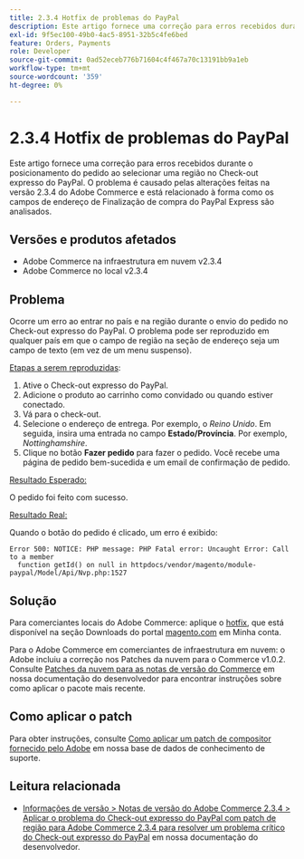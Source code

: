 ```yaml
---
title: 2.3.4 Hotfix de problemas do PayPal
description: Este artigo fornece uma correção para erros recebidos durante o posicionamento do pedido ao selecionar uma região no Check-out expresso do PayPal. O problema é causado pelas alterações feitas na versão 2.3.4 do Adobe Commerce e está relacionado à forma como os campos de endereço de Finalização de compra do PayPal Express são analisados.
exl-id: 9f5ec100-49b0-4ac5-8951-32b5c4fe6bed
feature: Orders, Payments
role: Developer
source-git-commit: 0ad52eceb776b71604c4f467a70c13191bb9a1eb
workflow-type: tm+mt
source-wordcount: '359'
ht-degree: 0%

---
```


# 2.3.4 Hotfix de problemas do PayPal

Este artigo fornece uma correção para erros recebidos durante o posicionamento do pedido ao selecionar uma região no Check-out expresso do PayPal. O problema é causado pelas alterações feitas na versão 2.3.4 do Adobe Commerce e está relacionado à forma como os campos de endereço de Finalização de compra do PayPal Express são analisados.

## Versões e produtos afetados

* Adobe Commerce na infraestrutura em nuvem v2.3.4
* Adobe Commerce no local v2.3.4

## Problema

Ocorre um erro ao entrar no país e na região durante o envio do pedido no Check-out expresso do PayPal. O problema pode ser reproduzido em qualquer país em que o campo de região na seção de endereço seja um campo de texto (em vez de um menu suspenso).

<u>Etapas a serem reproduzidas</u>:

1. Ative o Check-out expresso do PayPal.
1. Adicione o produto ao carrinho como convidado ou quando estiver conectado.
1. Vá para o check-out.
1. Selecione o endereço de entrega. Por exemplo, o *Reino Unido*. Em seguida, insira uma entrada no campo **Estado/Província**. Por exemplo, *Nottinghamshire*.
1. Clique no botão **Fazer pedido** para fazer o pedido. Você recebe uma página de pedido bem-sucedida e um email de confirmação de pedido.

<u>Resultado Esperado:</u>

O pedido foi feito com sucesso.

<u>Resultado Real:</u>

Quando o botão do pedido é clicado, um erro é exibido:

```
Error 500: NOTICE: PHP message: PHP Fatal error: Uncaught Error: Call to a member
  function getId() on null in httpdocs/vendor/magento/module-paypal/Model/Api/Nvp.php:1527
```

## Solução

Para comerciantes locais do Adobe Commerce: aplique o [hotfix](https://magento.com/tech-resources/download#download2353), que está disponível na seção Downloads do portal [magento.com](https://magento.com) em Minha conta.

Para o Adobe Commerce em comerciantes de infraestrutura em nuvem: o Adobe incluiu a correção nos Patches da nuvem para o Commerce v1.0.2. Consulte [Patches da nuvem para as notas de versão do Commerce](https://devdocs.magento.com/cloud/release-notes/mcp-release-notes.html?itm_source=devdocs&amp;itm_medium=quick_search&amp;itm_campaign=federated_search&amp;itm_term=cloud%20patche) em nossa documentação do desenvolvedor para encontrar instruções sobre como aplicar o pacote mais recente.

## Como aplicar o patch

Para obter instruções, consulte [Como aplicar um patch de compositor fornecido pelo Adobe](/help/how-to/general/how-to-apply-a-composer-patch-provided-by-magento.md) em nossa base de dados de conhecimento de suporte.

## Leitura relacionada

* [Informações de versão > Notas de versão do Adobe Commerce 2.3.4 > Aplicar o problema do Check-out expresso do PayPal com patch de região para Adobe Commerce 2.3.4 para resolver um problema crítico do Check-out expresso do PayPal](https://devdocs.magento.com/guides/v2.3/release-notes/release-notes-2-3-4-commerce.html#apply-the-paypal-express-checkout-issue-with-region-patch-for-magento-234-to-address-a-critical-paypal-express-checkout-issue) em nossa documentação do desenvolvedor.
